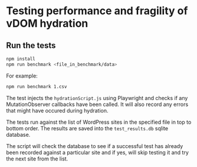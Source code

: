 # Testing performance and fragility of vDOM hydration

## Run the tests

```sh
npm install 
npm run benchmark <file_in_benchmark/data>
```

For example:

```sh
npm run benchmark 1.csv

```

The test injects the `hydrationScript.js` using Playwright and checks if any
MutationObserver callbacks have been called. It will also record any errors that
might have occured during hydration.

The tests run against the list of WordPress sites in the specified file in top to
bottom order. The results are saved into the `test_results.db` sqlite database.

The script will check the database to see if a successful test has already been 
recorded against a particular site and if yes, will skip testing it and try the
next site from the list.
